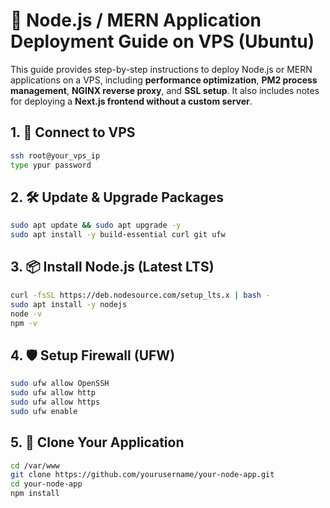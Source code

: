 # 🚀 Node.js / MERN Application Deployment Guide on VPS (Ubuntu)

This guide provides step-by-step instructions to deploy Node.js or MERN applications on a VPS, including **performance optimization**, **PM2 process management**, **NGINX reverse proxy**, and **SSL setup**. It also includes notes for deploying a **Next.js frontend without a custom server**.

## 1. 🔑 Connect to VPS
```bash
ssh root@your_vps_ip
type ypur password
```

## 2. 🛠 Update & Upgrade Packages
```bash
sudo apt update && sudo apt upgrade -y
sudo apt install -y build-essential curl git ufw
```

## 3. 📦 Install Node.js (Latest LTS)
```bash
curl -fsSL https://deb.nodesource.com/setup_lts.x | bash -
sudo apt install -y nodejs
node -v
npm -v
```

## 4. 🛡 Setup Firewall (UFW)
```bash
sudo ufw allow OpenSSH
sudo ufw allow http
sudo ufw allow https
sudo ufw enable
```

## 5. 📂 Clone Your Application
```bash
cd /var/www
git clone https://github.com/yourusername/your-node-app.git
cd your-node-app
npm install
```
